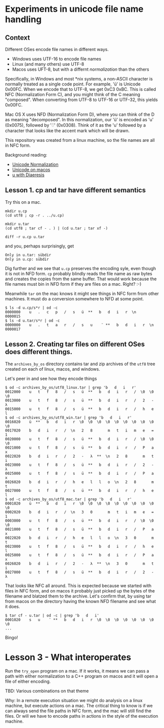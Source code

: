 # Experiments in unicode file name handling

## Context

Different OSes encode file names in different ways.

- Windows uses UTF-16 to encode file names
- Linux (and many others) use UTF-8
- Macos uses UFT-8, but with a differnt *normalization* than the others

Specifically, in Windows and most *nix systems, a non-ASCII character
is normally treated as a single code point.  For example, 'ü' is
Unicode 0x00FC. When we encode that to UTF-8, we get 0xC3 0xBC.
This is called NFC (Normalization Form C), and you might think of
the C meaning "composed".  When converting from UTF-8 to UTF-16 or
UTF-32, this yields 0x00FC.

Mac OS X uses NFD (Normalization Form D), where you can think of
the D as meaning "decomposed". In this normalization, our 'ü' is
encoded as 'u' (0x0075), followed by '◌̈' (0x0308). Think of it as
the 'u' followed by a character that looks like the accent mark
which will be drawn.

This repository was created from a linux machine, so the file names are
all in NFC form.

Background reading:
- [Unicode Normalization](https://www.win.tue.nl/~aeb/linux/uc/nfc_vs_nfd.html)
- [Unicode on macos](https://gist.github.com/JamesChevalier/8448512)
- [u with Diaeresis](https://www.compart.com/en/unicode/U+00FC)

## Lesson 1. cp and tar have different semantics

Try this on a mac.

```
mkdir u.cp
(cd utf8 ; cp -r . ../u.cp)

mkdir u.tar
(cd utf8 ; tar cf - . ) | (cd u.tar ; tar xf -)

diff -r u.cp u.tar
```
and you, perhaps surprisingly, get
```
Only in u.tar: sübdir
Only in u.cp: sübdir
```

Dig further and we see that `u.cp` preserves the encoding syle, even
though it is not in NFD form.  `cp` probably blindly reads the file name
as raw bytes and creates the copies from the same buffer.  That would
work because the file names must bin in NFD form if they are files on
a mac. Right? :-)

Meanwhile `tar` on the mac knows it might see things in NFC form from
other machines. It must do a conversion somewhere to NFD at some point.

```
$ ls -d u.cp/s*r | od -c
0000000    u   .   c   p   /   s   ü  **   b   d   i   r  \n
0000015
$ ls -d u.tar/s*r | od -c
0000000    u   .   t   a   r   /   s   u    ̈  **   b   d   i   r  \n
0000017
```

## Lesson 2. Creating tar files on different OSes does different things.

The `archives_by_os` directory contains tar and zip archives
of the `utf8` tree created on each of linux, macos, and windows.

Let's peer in and see how they encode things

```
$ od -c archives_by_os/utf8_linux.tar | grep 'b   d   i   r'
0012000    u   t   f   8   /   s   ü  **   b   d   i   r   /  \0  \0  \0
0013000    u   t   f   8   /   s   ü  **   b   d   i   r   /   2   -   λ
0015000    u   t   f   8   /   s   ü  **   b   d   i   r   /   h   e   l
$ od -c archives_by_os/utf8_win.tar | grep 'b   d   i   r'
0016020    ü  **   b   d   i   r  \0  \0  \0  \0  \0  \0  \0  \0  \0  \0
0017020    b   d   i   r   /  \n   2   8       m   t   i   m   e   =   1
0020000    u   t   f   8   /   s   ü  **   b   d   i   r   /  \0  \0  \0
0021000    u   t   f   8   /   s   ü  **   b   d   i   r   /   P   a   x
0022020    b   d   i   r   /   2   -   λ  **  \n   2   8       m   t   i
0023000    u   t   f   8   /   s   ü  **   b   d   i   r   /   2   -   λ
0025000    u   t   f   8   /   s   ü  **   b   d   i   r   /   P   a   x
0026020    b   d   i   r   /   h   e   l   l   o  \n   2   8       m   t
0027000    u   t   f   8   /   s   ü  **   b   d   i   r   /   h   e   l
$ od -c archives_by_os/utf8_mac.tar | grep 'b   d   i   r'
0001020    ü  **   b   d   i   r  \0  \0  \0  \0  \0  \0  \0  \0  \0  \0
0002020    b   d   i   r   /  \n   3   0       m   t   i   m   e   =   1
0003000    u   t   f   8   /   s   ü  **   b   d   i   r   /  \0  \0  \0
0021000    u   t   f   8   /   s   ü  **   b   d   i   r   /   P   a   x
0022020    b   d   i   r   /   h   e   l   l   o  \n   3   0       m   t
0023000    u   t   f   8   /   s   ü  **   b   d   i   r   /   h   e   l
0025000    u   t   f   8   /   s   ü  **   b   d   i   r   /   P   a   x
0026020    b   d   i   r   /   2   -   λ  **  \n   3   0       m   t   i
0027000    u   t   f   8   /   s   ü  **   b   d   i   r   /   2   -   λ
```
That looks like NFC all around. This is expected because we started
with files in NFC form, and on macos it probably just picked up the bytes
of the filename and blatzed them to the archive. Let's confirm that,
by using tar from macos on the directory having the known NFD filename
and see what it does.

```
$ tar cf - u.tar | od -c | grep 'b   d   i'
0001020    s   u    ̈  **   b   d   i   r  \0  \0  \0  \0  \0  \0  \0  \0
...
```
Bingo!

# Lesson 3 - What interoperates

Run the `try_open` program on a mac. If it works, it means
we can pass a path with either normalization to a C++ program
on macos and it will open a file of either encoding.

TBD: Various combinations on that theme

Why: In a remote execution situation we might do analysis on a linux
machine, but execute actions on a mac. The critical thing to know is if
we can always send the file paths in NFC form, and the mac will still
find the files. Or will we have to encode paths in actions in the style
of the execution machine.

